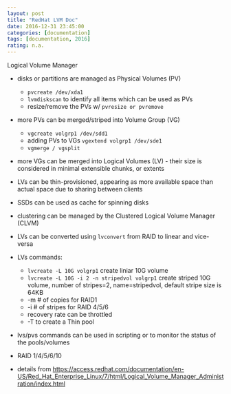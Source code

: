 ```yaml
---
layout: post
title: "RedHat LVM Doc"
date: 2016-12-31 23:45:00
categories: [documentation]
tags: [documentation, 2016]
rating: n.a.
---
```


Logical Volume Manager
- disks or partitions are managed as Physical Volumes (PV)
    - `pvcreate /dev/xda1`
    - `lvmdiskscan` to identify all items which can be used as PVs
    - resize/remove the PVs w/ `pvresize or pvremove`
- more PVs can be merged/striped into Volume Group (VG)
    - `vgcreate volgrp1 /dev/sdd1`
    - adding PVs to VGs `vgextend volgrp1 /dev/sde1`
    - `vgmerge / vgsplit`
- more VGs can be merged into Logical Volumes (LV) - their size is considered in minimal extensible chunks, or extents
- LVs can be thin-provisioned, appearing as more available space than actual space due to sharing between clients
- SSDs can be used as cache for spinning disks
- clustering can be managed by the Clustered Logical Volume Manager (CLVM)
- LVs can be converted using `lvconvert` from RAID to linear and vice-versa

- LVs commands:
    - `lvcreate -L 10G volgrp1` create liniar 10G volume
    - `lvcreate -L 10G -i 2 -n stripedvol volgrp1` create striped 10G volume, number of stripes=2, name=stripedvol, default stripe size is 64KB
    - -m # of copies for RAID1
    - -i # of stripes for RAID 4/5/6
    - recovery rate can be throttled
    - -T to create a Thin pool
- lvs/pvs commands can be used in scripting or to monitor the status of the pools/volumes
- RAID 1/4/5/6/10
- details from https://access.redhat.com/documentation/en-US/Red_Hat_Enterprise_Linux/7/html/Logical_Volume_Manager_Administration/index.html

